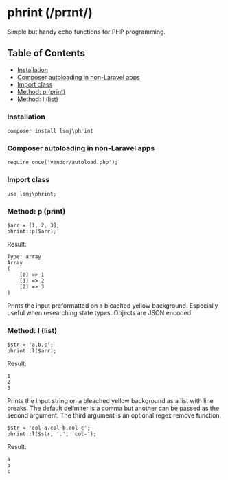 # phrint (/prɪnt/)

Simple but handy echo functions for PHP programming.

<!-- START doctoc generated TOC please keep comment here to allow auto update -->
<!-- DON'T EDIT THIS SECTION, INSTEAD RE-RUN doctoc TO UPDATE -->
## Table of Contents

- [Installation](#installation)
- [Composer autoloading in non-Laravel apps](#composer-autoloading-in-non-laravel-apps)
- [Import class](#import-class)
- [Method: p (print)](#method-p-print)
- [Method: l (list)](#method-l-list)

<!-- END doctoc generated TOC please keep comment here to allow auto update -->

### Installation

```
composer install lsmj\phrint
```

### Composer autoloading in non-Laravel apps

```
require_once('vendor/autoload.php');
```

### Import class

```
use lsmj\phrint;
```

### Method: p (print)

```
$arr = [1, 2, 3];
phrint::p($arr);
```

Result:

```
Type: array
Array
(
    [0] => 1
    [1] => 2
    [2] => 3
)
```

Prints the input preformatted on a bleached yellow background. Especially useful when researching state types. Objects are JSON encoded.



### Method: l (list)

```
$str = 'a,b,c';
phrint::l($arr);
```

Result:

```
1
2
3
```

Prints the input string on a bleached yellow background as a list with line breaks. The default delimiter is a comma but another can be passed as the second argument. The third argument is an optional regex remove function.

```
$str = 'col-a.col-b.col-c';
phrint::l($str, '.', 'col-');
```

Result:

```
a
b
c
```